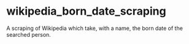 # wikipedia_born_date_scraping
A scraping of Wikipedia which take, with a name, the born date of the searched person.
